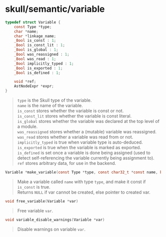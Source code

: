 # skull/semantic/variable

```c
typedef struct Variable {
	const Type *type;
	char *name;
	char *linkage_name;
	_Bool is_const : 1;
	_Bool is_const_lit : 1;
	_Bool is_global : 1;
	_Bool was_reassigned : 1;
	_Bool was_read : 1;
	_Bool implicitly_typed : 1;
	_Bool is_exported : 1;
	_Bool is_defined : 1;

	void *ref;
	AstNodeExpr *expr;
}
```

> `type` is the Skull type of the variable.
> \
> `name` is the name of the variable.
> \
> `is_const` stores whether the variable is const or not.
> \
> `is_const_lit` stores whether the variable is const literal.
> \
> `is_global` stores whether the variable was declared at the top level of a
> module.
> \
> `was_reassigned` stores whether a (mutable) variable was reassigned.
> \
> `was_read` stores whether a variable was read from or not.
> \
> `implicitly_typed` is true when variable type is auto-deduced.
> \
> `is_exported` is true when the variable is marked as exported.
> \
> `is_defined` is set once a variable is done being assigned (used to detect
> self-referencing the variable currently being assignment to).
> \
> `ref` stores arbitrary data, for use in the backend.

```c
Variable *make_variable(const Type *type, const char32_t *const name, bool is_const)
```

> Make a variable called `name` with type `type`, and make it const if
> `is_const` is true.
> \
> Returns `NULL` if var cannot be created, else pointer to created var.

```c
void free_variable(Variable *var)
```

> Free variable `var`.

```c
void variable_disable_warnings(Variable *var)
```

> Disable warnings on variable `var`.

